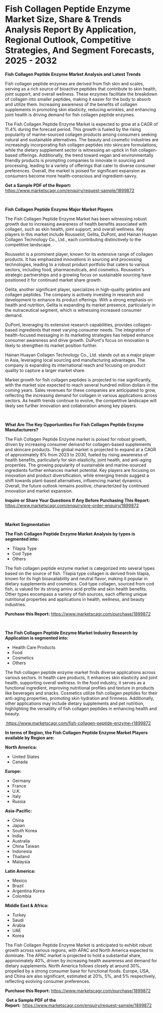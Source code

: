 <p><h1>Fish Collagen Peptide Enzyme Market Size, Share & Trends Analysis Report By Application, Regional Outlook, Competitive Strategies, And Segment Forecasts, 2025 - 2032</h1></p><p><strong>Fish Collagen Peptide Enzyme Market Analysis and Latest Trends</strong></p>
<p><p>Fish collagen peptide enzymes are derived from fish skin and scales, serving as a rich source of bioactive peptides that contribute to skin health, joint support, and overall wellness. These enzymes facilitate the breakdown of collagen into smaller peptides, making it easier for the body to absorb and utilize them. Increasing awareness of the benefits of collagen supplements in promoting skin elasticity, reducing wrinkles, and enhancing joint health is driving demand for fish collagen peptide enzymes.</p><p>The Fish Collagen Peptide Enzyme Market is expected to grow at a CAGR of 11.4% during the forecast period. This growth is fueled by the rising popularity of marine-sourced collagen products among consumers seeking natural and sustainable alternatives. The beauty and cosmetic industries are increasingly incorporating fish collagen peptides into skincare formulations, while the dietary supplement sector is witnessing an uptick in fish collagen-based offerings. Additionally, the trend toward vegan and environmentally friendly products is prompting companies to innovate in sourcing and processing, leading to a variety of offerings that cater to diverse consumer preferences. Overall, the market is poised for significant expansion as consumers become more health-conscious and ingredient-savvy.</p></p>
<p><strong>Get a Sample PDF of the Report:&nbsp;</strong> <a href="https://www.marketscagr.com/enquiry/request-sample/1899872?utm_campaign=3322&utm_medium=2&utm_source=Github&utm_content=ia&utm_term=15042025&utm_id=fish-collagen-peptide-enzyme">https://www.marketscagr.com/enquiry/request-sample/1899872</a></p>
<p>&nbsp;</p>
<p><strong>Fish Collagen Peptide Enzyme Major Market Players</strong></p>
<p><p>The Fish Collagen Peptide Enzyme Market has been witnessing robust growth due to increasing awareness of health benefits associated with collagen, such as skin health, joint support, and overall wellness. Key players in this market include Rousselot, Gelita, DuPont, and Hainan Huayan Collagen Technology Co., Ltd., each contributing distinctively to the competitive landscape.</p><p>Rousselot is a prominent player, known for its extensive range of collagen products. It has emphasized innovations in sourcing and processing technologies, leading to a robust product portfolio that caters to various sectors, including food, pharmaceuticals, and cosmetics. Rousselot's strategic partnerships and a growing focus on sustainable sourcing have positioned it for continued market share growth.</p><p>Gelita, another significant player, specializes in high-quality gelatins and collagen peptides. The company is actively investing in research and development to enhance its product offerings. With a strong emphasis on health and nutrition, Gelita is expanding its market presence, particularly in the nutraceutical segment, which is witnessing increased consumer demand.</p><p>DuPont, leveraging its extensive research capabilities, provides collagen-based ingredients that meet varying consumer needs. The integration of health-focused messaging in its marketing strategies has helped enhance consumer awareness and drive growth. DuPont's focus on innovation is likely to strengthen its market position further.</p><p>Hainan Huayan Collagen Technology Co., Ltd. stands out as a major player in Asia, leveraging local sourcing and manufacturing advantages. The company is expanding its international reach and focusing on product quality to capture a larger market share.</p><p>Market growth for fish collagen peptides is projected to rise significantly, with the market size expected to reach several hundred million dollars in the coming years. Sales revenues for these companies are anticipated to grow, reflecting the increasing demand for collagen in various applications across sectors. As health trends continue to evolve, the competitive landscape will likely see further innovation and collaboration among key players.</p></p>
<p>&nbsp;</p>
<p><strong>What Are The Key Opportunities For Fish Collagen Peptide Enzyme Manufacturers?</strong></p>
<p><p>The Fish Collagen Peptide Enzyme market is poised for robust growth, driven by increasing consumer demand for collagen-based supplements and skincare products. The global market is projected to expand at a CAGR of approximately 8% from 2023 to 2030, fueled by rising awareness of health benefits, particularly for skin elasticity, joint health, and anti-aging properties. The growing popularity of sustainable and marine-sourced ingredients further enhances market potential. Key players are focusing on innovation and product diversification, while emerging trends suggest a shift towards plant-based alternatives, influencing market dynamics. Overall, the future outlook remains positive, characterized by continued innovation and market expansion.</p></p>
<p><strong>Inquire or Share Your Questions If Any Before Purchasing This Report:</strong> <a href="https://www.marketscagr.com/enquiry/pre-order-enquiry/1899872?utm_campaign=3322&utm_medium=2&utm_source=Github&utm_content=ia&utm_term=15042025&utm_id=fish-collagen-peptide-enzyme">https://www.marketscagr.com/enquiry/pre-order-enquiry/1899872</a></p>
<p>&nbsp;</p>
<p><strong>Market Segmentation</strong></p>
<p><strong>The Fish Collagen Peptide Enzyme Market Analysis by types is segmented into:</strong></p>
<p><ul><li>Tilapia Type</li><li>Cod Type</li><li>Others</li></ul></p>
<p><p>The fish collagen peptide enzyme market is categorized into several types based on the source of fish. Tilapia type collagen is derived from tilapia, known for its high bioavailability and neutral flavor, making it popular in dietary supplements and cosmetics. Cod type collagen, sourced from cod fish, is valued for its strong amino acid profile and skin health benefits. Other types encompass a variety of fish sources, each offering unique nutritional properties and applications in health, wellness, and beauty industries.</p></p>
<p><strong>Purchase this Report:&nbsp;</strong><a href="https://www.marketscagr.com/purchase/1899872?utm_campaign=3322&utm_medium=2&utm_source=Github&utm_content=ia&utm_term=15042025&utm_id=fish-collagen-peptide-enzyme">https://www.marketscagr.com/purchase/1899872</a></p>
<p>&nbsp;</p>
<p><strong>The Fish Collagen Peptide Enzyme Market Industry Research by Application is segmented into:</strong></p>
<p><ul><li>Health Care Products</li><li>Food</li><li>Cosmetics</li><li>Others</li></ul></p>
<p><p>The fish collagen peptide enzyme market finds diverse applications across various sectors. In health care products, it enhances skin elasticity and joint health, supporting overall wellness. In the food industry, it serves as a functional ingredient, improving nutritional profiles and texture in products like beverages and snacks. Cosmetics utilize fish collagen peptides for their anti-aging properties, promoting skin hydration and firmness. Additionally, other applications may include dietary supplements and pet nutrition, highlighting the versatility of fish collagen peptides in enhancing health and beauty.</p></p>
<p><a href="https://www.marketscagr.com/fish-collagen-peptide-enzyme-r1899872?utm_campaign=3322&utm_medium=2&utm_source=Github&utm_content=ia&utm_term=15042025&utm_id=fish-collagen-peptide-enzyme">&nbsp;https://www.marketscagr.com/fish-collagen-peptide-enzyme-r1899872</a></p>
<p><strong>In terms of Region, the Fish Collagen Peptide Enzyme Market Players available by Region are:</strong></p>
<p>
    <p> <strong> North America: </strong>
        <ul>
            <li>United States</li>
            <li>Canada</li>
        </ul>
        </p> 
    <p> <strong> Europe: </strong>
        <ul>
            <li>Germany</li>
            <li>France</li>
            <li>U.K.</li>
            <li>Italy</li>
            <li>Russia</li>
        </ul>
        </p> 
    <p> <strong> Asia-Pacific: </strong>
        <ul>
            <li>China</li>
            <li>Japan</li>
            <li>South Korea</li>
            <li>India</li>
            <li>Australia</li>
            <li>China Taiwan</li>
            <li>Indonesia</li>
            <li>Thailand</li>
            <li>Malaysia</li>
        </ul>
        </p> 
    <p> <strong> Latin America: </strong>
        <ul>
            <li>Mexico</li>
            <li>Brazil</li>
            <li>Argentina Korea</li>
            <li>Colombia</li>
        </ul>
        </p> 
    <p> <strong> Middle East & Africa: </strong>
        <ul>
            <li>Turkey</li>
            <li>Saudi</li>
            <li>Arabia</li>
            <li>UAE</li>
            <li>Korea</li>
        </ul>
    </p>
    </p>
<p><p>The Fish Collagen Peptide Enzyme Market is anticipated to exhibit robust growth across various regions, with APAC and North America expected to dominate. The APAC market is projected to hold a substantial share, approximately 40%, driven by increasing health awareness and demand for dietary supplements. North America follows closely at around 30%, propelled by a strong consumer base for functional foods. Europe, USA, and China are also significant, estimated at 20%, 5%, and 5% respectively, reflecting evolving consumer preferences.</p></p>
<p><strong>Purchase this Report: </strong><a href="https://www.marketscagr.com/purchase/1899872?utm_campaign=3322&utm_medium=2&utm_source=Github&utm_content=ia&utm_term=15042025&utm_id=fish-collagen-peptide-enzyme">https://www.marketscagr.com/purchase/1899872</a></p>
<p>&nbsp;<strong>Get a Sample PDF of the Report:&nbsp;&nbsp;</strong><a href="https://www.marketscagr.com/enquiry/request-sample/1899872?utm_campaign=3322&utm_medium=2&utm_source=Github&utm_content=ia&utm_term=15042025&utm_id=fish-collagen-peptide-enzyme">https://www.marketscagr.com/enquiry/request-sample/1899872</a></p>
<p><strong></strong></p>
<p><p></p><p></p><p></p></p>